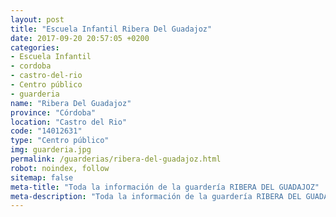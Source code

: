 ```yaml
---
layout: post
title: "Escuela Infantil Ribera Del Guadajoz"
date: 2017-09-20 20:57:05 +0200
categories:
- Escuela Infantil
- cordoba
- castro-del-rio
- Centro público
- guarderia
name: "Ribera Del Guadajoz"
province: "Córdoba"
location: "Castro del Rio"
code: "14012631"
type: "Centro público"
img: guarderia.jpg
permalink: /guarderias/ribera-del-guadajoz.html
robot: noindex, follow
sitemap: false
meta-title: "Toda la información de la guardería RIBERA DEL GUADAJOZ"
meta-description: "Toda la información de la guardería RIBERA DEL GUADAJOZ"
---
```

